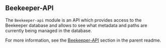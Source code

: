 ## Beekeeper-API

The `Beekeeper-api` module is an API which provides access to the Beekeeper database and allows to see what metadata and paths are currently being managed in the database.

For more information, see the [Beekeeper-API](https://github.com/ExpediaGroup/beekeeper#beekeeper-api) section in the parent readme.